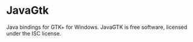 JavaGtk
=======

Java bindings for GTK+ for Windows.  JavaGTK is free software, licensed under the ISC license.

